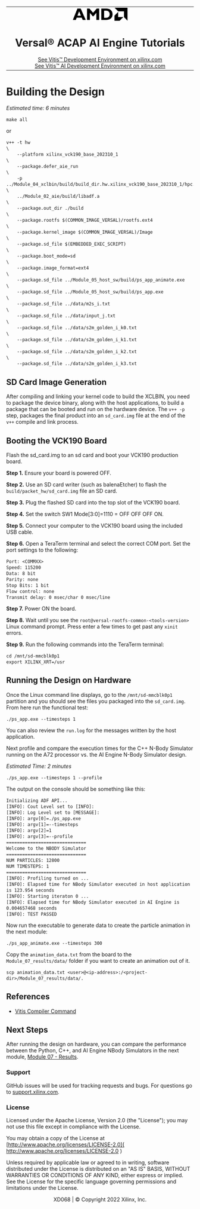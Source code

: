 ﻿<table class="sphinxhide" width="100%">
 <tr width="100%">
    <td align="center"><img src="https://raw.githubusercontent.com/Xilinx/Image-Collateral/main/xilinx-logo.png" width="30%"/><h1>Versal® ACAP AI Engine Tutorials</h1>
    <a href="https://www.xilinx.com/products/design-tools/vitis.html">See Vitis™ Development Environment on xilinx.com</br></a>
    <a href="https://www.xilinx.com/products/design-tools/vitis/vitis-ai.html">See Vitis™ AI Development Environment on xilinx.com</a>
    </td>
 </tr>
</table>

# Building the Design

*Estimated time: 6 minutes*

```
make all
```

or

```
v++ -t hw                                                                         \
    --platform xilinx_vck190_base_202310_1                                        \
    --package.defer_aie_run                                                       \
    -p ../Module_04_xclbin/build/build_dir.hw.xilinx_vck190_base_202310_1/hpc.xclbin \
    ../Module_02_aie/build/libadf.a                                               \
    --package.out_dir ./build                                                     \
    --package.rootfs $(COMMON_IMAGE_VERSAL)/rootfs.ext4                           \
    --package.kernel_image $(COMMON_IMAGE_VERSAL)/Image                           \
    --package.sd_file $(EMBEDDED_EXEC_SCRIPT)                                     \
    --package.boot_mode=sd                                                        \
    --package.image_format=ext4                                                   \
    --package.sd_file ../Module_05_host_sw/build/ps_app_animate.exe               \
    --package.sd_file ../Module_05_host_sw/build/ps_app.exe                       \
    --package.sd_file ../data/m2s_i.txt                                           \
    --package.sd_file ../data/input_j.txt                                         \
    --package.sd_file ../data/s2m_golden_i_k0.txt                                 \
    --package.sd_file ../data/s2m_golden_i_k1.txt                                 \
    --package.sd_file ../data/s2m_golden_i_k2.txt                                 \
    --package.sd_file ../data/s2m_golden_i_k3.txt                           
```

## SD Card Image Generation

After compiling and linking your kernel code to build the XCLBIN, you need to package the device binary, along with the host applications, to build a package that can be booted and run on the hardware device. The `v++ -p` step, packages the final product into an `sd_card.img` file at the end of the `v++` compile and link process.

## Booting the VCK190 Board

Flash the sd_card.img to an sd card and boot your VCK190 production board.

**Step 1.** Ensure your board is powered OFF.

**Step 2.** Use an SD card writer (such as balenaEtcher) to flash the `build/packet_hw/sd_card.img` file an SD card.

**Step 3.** Plug the flashed SD card into the top slot of the VCK190 board.

**Step 4.** Set the switch SW1 Mode\[3:0\]=1110 = OFF OFF OFF ON.

**Step 5.** Connect your computer to the VCK190 board using the included USB cable.

**Step 6.** Open a TeraTerm terminal and select the correct COM port. Set the port settings to the following:

```
Port: <COMMXX>
Speed: 115200
Data: 8 bit
Parity: none
Stop Bits: 1 bit
Flow control: none
Transmit delay: 0 msec/char 0 msec/line
```

**Step 7.** Power ON the board.

**Step 8.** Wait until you see the `root@versal-rootfs-common-<tools-version>` Linux command prompt. Press enter a few times to get past any `xinit` errors.

**Step 9.** Run the following commands into the TeraTerm terminal:

```
cd /mnt/sd-mmcblk0p1
export XILINX_XRT=/usr
```

## Running the Design on Hardware

Once the Linux command line displays, go to the `/mnt/sd-mmcblk0p1` partition and you should see the files you packaged into the `sd_card.img`. From here run the functional test:

```
./ps_app.exe --timesteps 1
```

You can also review the `run.log` for the messages written by the host application.

Next profile and compare the execution times for the C++ N-Body Simulator running on the A72 processor vs. the AI Engine N-Body Simulator design.

*Estimated Time: 2 minutes*

```
./ps_app.exe --timesteps 1 --profile
```

The output on the console should be something like this:

```
Initializing ADF API...
[INFO]: Cout Level set to [INFO]:
[INFO]: Log Level set to [MESSAGE]:
[INFO]: argv[0]=./ps_app.exe
[INFO]: argv[1]=--timesteps
[INFO]: argv[2]=1
[INFO]: argv[3]=--profile
==============================
Welcome to the NBODY Simulator
==============================
NUM PARTICLES: 12800
NUM TIMESTEPS: 1
==============================
[INFO]: Profiling turned on ...
[INFO]: Elapsed time for NBody Simulator executed in host application is 123.954 seconds
[INFO]: Starting iteraton 0 ...
[INFO]: Elapsed time for NBody Simulator executed in AI Engine is 0.004657468 seconds
[INFO]: TEST PASSED
```

Now run the executable to generate data to create the particle animation in the next module:

```
./ps_app_animate.exe --timesteps 300
```

Copy the `animation_data.txt` from the board to the `Module_07_results/data/` folder if you want to create an animation out of it.

```
scp animation_data.txt <user>@<ip-address>:/<project-dir>/Module_07_results/data/.
```

## References

* [Vitis Compiler Command](https://docs.xilinx.com/r/en-US/ug1393-vitis-application-acceleration/v-Command)

## Next Steps

After running the design on hardware, you can compare the performance between the Python, C++, and AI Engine NBody Simulators in the next module, [Module 07 - Results](../Module_07_results).


### Support

GitHub issues will be used for tracking requests and bugs. For questions go to [support.xilinx.com](http://support.xilinx.com/).

### License

Licensed under the Apache License, Version 2.0 (the "License"); you may not use this file except in compliance with the License.

You may obtain a copy of the License at [http://www.apache.org/licenses/LICENSE-2.0]( http://www.apache.org/licenses/LICENSE-2.0 )


Unless required by applicable law or agreed to in writing, software distributed under the License is distributed on an "AS IS" BASIS, WITHOUT WARRANTIES OR CONDITIONS OF ANY KIND, either express or implied. See the License for the specific language governing permissions and limitations under the License.

<p align="center"> XD068 | &copy; Copyright 2022 Xilinx, Inc.</p>
